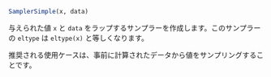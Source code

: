```julia
SamplerSimple(x, data)
```

与えられた値 `x` と `data` をラップするサンプラーを作成します。このサンプラーの `eltype` は `eltype(x)` と等しくなります。

推奨される使用ケースは、事前に計算されたデータから値をサンプリングすることです。
